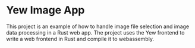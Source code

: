 # Yew Image App

This project is an example of how to handle image file selection and image data processing in a Rust web app. The project uses the Yew frontend to write a web frontend in Rust and compile it to webassembly.

